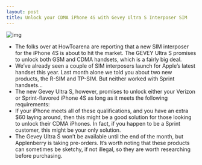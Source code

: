 ```yaml
---
layout: post
title: Unlock your CDMA iPhone 4S with Gevey Ultra S Interposer SIM
---
```

![img](http://media.idownloadblog.com/wp-content/uploads/2012/03/Installing-Gevey-SIM.jpg)
* The folks over at HowToarena are reporting that a new SIM interposer for the iPhone 4S is about to hit the market. The GEVEY Ultra S promises to unlock both GSM and CDMA handsets, which is a fairly big deal.
* We’ve already seen a couple of SIM interposers launch for Apple’s latest handset this year. Last month alone we told you about two new products, the R-SIM and TP-SIM. But neither worked with Sprint handsets…
* The new Gevey Ultra S, however, promises to unlock either your Verizon or Sprint-flavored iPhone 4S as long as it meets the following requirements:
* If your iPhone meets all of these qualifications, and you have an extra $60 laying around, then this might be a good solution for those looking to unlock their CDMA iPhones. In fact, if you happen to be a Sprint customer, this might be your only solution.
* The Gevey Ultra S won’t be available until the end of the month, but Applenberry is taking pre-orders. It’s worth noting that these products can sometimes be sketchy, if not illegal, so they are worth researching before purchasing.

